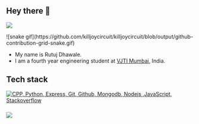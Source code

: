 ## Hey there 👋

<!--
**killjoycircuit/killjoycircuit** is a ✨ _special_ ✨ repository because its `README.md` (this file) appears on your GitHub profile.
-->

<p align="left">
  <a href="https://www.linkedin.com/in/rutuj-dhawale-6a471931b/"><img src="https://img.shields.io/badge/LinkedIn-blue?style=flat&logo=linkedin&logoColor=white" /></a>
</p>

<p align="cengter">
  ![snake gif](https://github.com/killjoycircuit/killjoycircuit/blob/output/github-contribution-grid-snake.gif)
</p>

- My name is Rutuj Dhawale.
- I am a fourth year engineering student at [VJTI Mumbai](https://vjti.ac.in/), India.

## Tech stack

[![CPP, Python, Express, Git, Github, Mongodb, Nodejs ,JavaScript, Stackoverflow](https://skillicons.dev/icons?i=cpp,py,express,git,github,mongodb,nodejs,js,stackoverflow&perline=10)](https://skillicons.dev)

###
<img align="left" src="https://komarev.com/ghpvc/?username=killjoycircuit&color=blue" />
